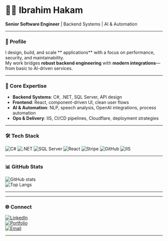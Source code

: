 # 👨‍💻 Ibrahim Hakam  

**Senior Software Engineer** | Backend Systems | AI & Automation  

---

### 🚀 Profile
I design, build, and scale ** applications** with a focus on performance, security, and maintainability.  
My work bridges **robust backend engineering** with **modern integrations**—from basic to AI-driven services.  

---

### 🔧 Core Expertise
- **Backend Systems**: C#, .NET, SQL Server, API design  
- **Frontend**: React, component-driven UI, clean user flows    
- **AI & Automation**: NLP, speech analysis, OpenAI integrations, process automation  
- **Ops & Delivery**: IIS, CI/CD pipelines, Cloudflare, deployment strategies  

---

### 🛠 Tech Stack  
![C#](https://img.shields.io/badge/C%23-239120?style=for-the-badge&logo=c-sharp&logoColor=white)
![.NET](https://img.shields.io/badge/.NET-512BD4?style=for-the-badge&logo=dotnet&logoColor=white)
![SQL Server](https://img.shields.io/badge/SQL%20Server-CC2927?style=for-the-badge&logo=microsoftsqlserver&logoColor=white)
![React](https://img.shields.io/badge/React-20232A?style=for-the-badge&logo=react&logoColor=61DAFB)
![Stripe](https://img.shields.io/badge/Stripe-626CD9?style=for-the-badge&logo=stripe&logoColor=white)
![GitHub](https://img.shields.io/badge/GitHub-181717?style=for-the-badge&logo=github&logoColor=white)
![IIS](https://img.shields.io/badge/IIS-0078D7?style=for-the-badge&logo=microsoft&logoColor=white)

---

### 📊 GitHub Stats  
![GitHub stats](https://github-readme-stats.vercel.app/api?username=ibrahimtheboss&show_icons=true&theme=tokyonight&hide_border=true)  
![Top Langs](https://github-readme-stats.vercel.app/api/top-langs/?username=ibrahimtheboss&layout=compact&theme=tokyonight&hide_border=true)  

---
 

---

### 🌐 Connect  
[![LinkedIn](https://img.shields.io/badge/LinkedIn-0A66C2?style=for-the-badge&logo=linkedin&logoColor=white)](https://linkedin.com/in/ibrahimhakam)  
[![Portfolio](https://img.shields.io/badge/Portfolio-000000?style=for-the-badge&logo=About.me&logoColor=white)](#)  
[![Email](https://img.shields.io/badge/Email-0078D4?style=for-the-badge&logo=microsoft-outlook&logoColor=white)](mailto:your.email@example.com)  

---
